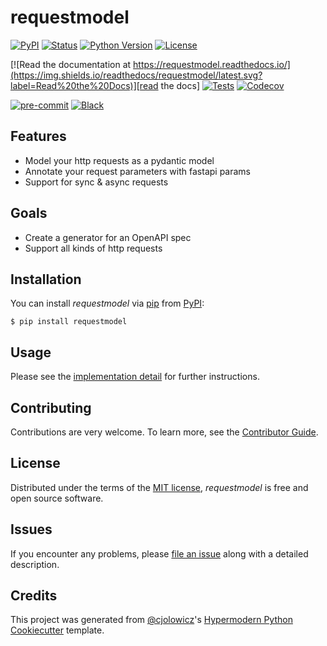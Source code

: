 # requestmodel

[![PyPI](https://img.shields.io/pypi/v/requestmodel.svg)][pypi status]
[![Status](https://img.shields.io/pypi/status/requestmodel.svg)][pypi status]
[![Python Version](https://img.shields.io/pypi/pyversions/requestmodel)][pypi status]
[![License](https://img.shields.io/pypi/l/requestmodel)][license]

[![Read the documentation at https://requestmodel.readthedocs.io/](https://img.shields.io/readthedocs/requestmodel/latest.svg?label=Read%20the%20Docs)][read the docs]
[![Tests](https://github.com/foarsitter/requestmodel/workflows/Tests/badge.svg)][tests]
[![Codecov](https://codecov.io/gh/foarsitter/requestmodel/branch/main/graph/badge.svg)][codecov]

[![pre-commit](https://img.shields.io/badge/pre--commit-enabled-brightgreen?logo=pre-commit&logoColor=white)][pre-commit]
[![Black](https://img.shields.io/badge/code%20style-black-000000.svg)][black]

[pypi status]: https://pypi.org/project/requestmodel/
[read the docs]: https://requestmodel.readthedocs.io/
[tests]: https://github.com/foarsitter/requestmodel/actions?workflow=Tests
[codecov]: https://app.codecov.io/gh/foarsitter/requestmodel
[pre-commit]: https://github.com/pre-commit/pre-commit
[black]: https://github.com/psf/black

## Features

- Model your http requests as a pydantic model
- Annotate your request parameters with fastapi params
- Support for sync & async requests

## Goals

- Create a generator for an OpenAPI spec
- Support all kinds of http requests

## Installation

You can install _requestmodel_ via [pip] from [PyPI]:

```console
$ pip install requestmodel
```

## Usage

Please see the [implementation detail] for further instructions.

## Contributing

Contributions are very welcome.
To learn more, see the [Contributor Guide].

## License

Distributed under the terms of the [MIT license][license],
_requestmodel_ is free and open source software.

## Issues

If you encounter any problems,
please [file an issue] along with a detailed description.

## Credits

This project was generated from [@cjolowicz]'s [Hypermodern Python Cookiecutter] template.

[@cjolowicz]: https://github.com/cjolowicz
[pypi]: https://pypi.org/
[hypermodern python cookiecutter]: https://github.com/cjolowicz/cookiecutter-hypermodern-python
[file an issue]: https://github.com/foarsitter/requestmodel/issues
[pip]: https://pip.pypa.io/

<!-- github-only -->

[license]: https://github.com/foarsitter/requestmodel/blob/main/LICENSE
[contributor guide]: https://github.com/foarsitter/requestmodel/blob/main/CONTRIBUTING.md
[implementation detail]: https://requestmodel.readthedocs.io/en/latest/usage.html
